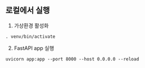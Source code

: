 ## 로컬에서 실행

1. 가상환경 활성화

`. venv/bin/activate`

2. FastAPI app 실행

`uvicorn app:app --port 8000 --host 0.0.0.0 --reload`
